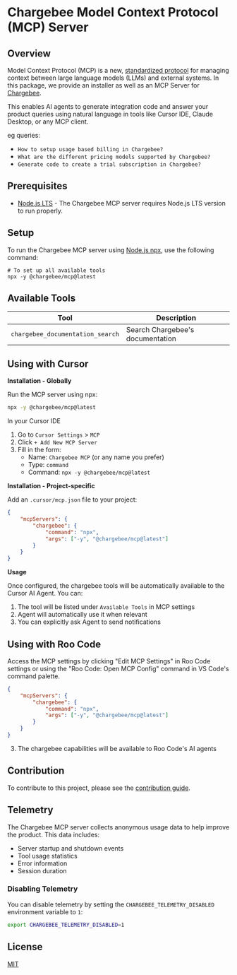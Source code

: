 # Chargebee Model Context Protocol (MCP) Server

## Overview

Model Context Protocol (MCP) is a new, [standardized protocol](https://modelcontextprotocol.io/introduction) for managing context between large language models (LLMs) and external systems. In this package, we provide an installer as well as an MCP Server for [Chargebee](https://chargebee.com).

This enables AI agents to generate integration code and answer your product queries using natural language in tools like Cursor IDE, Claude Desktop, or any MCP client.

eg queries:

- `How to setup usage based billing in Chargebee?`
- `What are the different pricing models supported by Chargebee?`
- `Generate code to create a trial subscription in Chargebee?`

## Prerequisites

- [Node.js LTS](https://nodejs.org/en/download/) - The Chargebee MCP server requires Node.js LTS version to run properly.

## Setup

To run the Chargebee MCP server using [Node.js npx](https://docs.npmjs.com/cli/v10/commands/npx), use the following command:

```
# To set up all available tools
npx -y @chargebee/mcp@latest
```

## Available Tools

| Tool                             | Description                      |
| -------------------------------- | -------------------------------- |
| `chargebee_documentation_search` | Search Chargebee's documentation |

## Using with Cursor

**Installation - Globally**

Run the MCP server using npx:

```bash
npx -y @chargebee/mcp@latest
```

In your Cursor IDE

1. Go to `Cursor Settings` > `MCP`
2. Click `+ Add New MCP Server`
3. Fill in the form:
   - Name: `Chargebee MCP` (or any name you prefer)
   - Type: `command`
   - Command: `npx -y @chargebee/mcp@latest`

**Installation - Project-specific**

Add an `.cursor/mcp.json` file to your project:

```json
{
	"mcpServers": {
		"chargebee": {
			"command": "npx",
			"args": ["-y", "@chargebee/mcp@latest"]
		}
	}
}
```

**Usage**

Once configured, the chargebee tools will be automatically available to the Cursor AI Agent. You can:

1. The tool will be listed under `Available Tools` in MCP settings
2. Agent will automatically use it when relevant
3. You can explicitly ask Agent to send notifications

## Using with Roo Code

Access the MCP settings by clicking "Edit MCP Settings" in Roo Code settings or using the "Roo Code: Open MCP Config" command in VS Code's command palette.

```json
{
	"mcpServers": {
		"chargebee": {
			"command": "npx",
			"args": ["-y", "@chargebee/mcp@latest"]
		}
	}
}
```

3. The chargebee capabilities will be available to Roo Code's AI agents

## Contribution

To contribute to this project, please see the [contribution guide](CONTRIBUTING.md).

## Telemetry

The Chargebee MCP server collects anonymous usage data to help improve the product. This data includes:

- Server startup and shutdown events
- Tool usage statistics
- Error information
- Session duration

### Disabling Telemetry

You can disable telemetry by setting the `CHARGEBEE_TELEMETRY_DISABLED` environment variable to `1`:

```bash
export CHARGEBEE_TELEMETRY_DISABLED=1
```

## License

[MIT](https://github.com/chargebee/agentkit/blob/develop/LICENSE)
